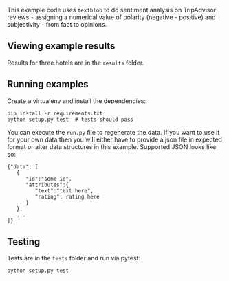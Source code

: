 This example code uses `textblob` to do sentiment analysis on TripAdvisor reviews - assigning a numerical value of
polarity (negative - positive) and subjectivity - from fact to opinions.

Viewing example results
-----------------------
Results for three hotels are in the `results` folder.

Running examples
----------------
Create a virtualenv and install the dependencies:
```angular2
pip install -r requirements.txt
python setup.py test  # tests should pass
```
You can execute the `run.py` file to regenerate the data. If you want to use it for your own data then you will
either have to provide a json file in expected format or alter data structures in this example. Supported JSON looks
like so:

```angular2
{"data": [
   {
      "id":"some id",
      "attributes":{
         "text":"text here",
         "rating": rating here
      }
   },
   ...
]}

```



Testing
-------
Tests are in the `tests` folder and run via pytest:

```angular2
python setup.py test
```
